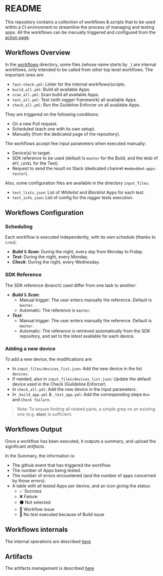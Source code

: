 # README

This repository contains a collection of workflows & scripts that to be used within a CI environment
to streamline the process of managing and testing apps.
All the workflows can be manually triggered and configured from the [action page](https://github.com/LedgerHQ/ledger-app-tester/actions).

## Workflows Overview

In the [workflows](.github/workflows) directory, some files (whose name starts by `_`)
are internal workflows, only intended to be called from other top level workflows.
The important ones are:

- `fast-check.yml`: Linter for the internal workflows/scripts.
- `build_all.yml`: Build all available Apps.
- `scan_all.yml`: Scan build all available Apps.
- `test_all.yml`: Test (with _ragger_ framework) all available Apps.
- `check_all.yml`: Run the Guideline Enforcer on all available Apps.

They are triggered on the following conditions:

- On a new Pull request.
- Scheduled (each one with its own setup).
- Manually (from the dedicated page of the repository).

The workflows accept few input parameters when executed manually:

- Device(s) to target.
- SDK reference to be used (default is `master` for the Build, and the `HEAD` of `API_LEVEL` for the Test).
- Request to send the result on Slack (dedicated channel `#embedded-apps-tester`).

Also, some configuration files are available in the directory `input_files`:

- `test_lists.json`: List of _Whitelist_ and _Blacklist_ Apps for each test.
- `test_info.json`: List of config for the _ragger_ tests execution.

## Workflows Configuration

### Scheduling

Each workflow is executed independently, with its own schedule (thanks to `cron`):

- ___Build___ & ___Scan___: During the night, every day from Monday to Friday.
- ___Test___: During the night, every Monday.
- ___Check___: During the night, every Wednesday.

### SDK Reference

The SDK reference (branch) used differ from one task to another:

- ___Build___ & ___Scan___:
  - Manual trigger: The user enters manually the reference. Default is `master`.
  - Automatic: The reference is `master`.
- ___Test___:
  - Manual trigger: The user enters manually the reference. Default is `master`.
  - Automatic: The reference is retrieved automatically from the SDK repository,
    and set to the _latest_ available for each device.

### Adding a new device

To add a new device, the modifications are:

- In `input_files/devices_list.json`: Add the new device in the list `devices`.
- If needed, also in `input_files/devices_list.json`: Update the default device used in the Check (Guildeline Enforcer)
- In `check_all.yml`: Add the new device in the input parameters.
- In `_build_app.yml` & `_test_app.yml`: Add the corresponding steps `Run` and `Check failure`.

> Note: To ensure finding all related parts, a simple grep on an existing one (e.g. __stax__) is sufficient.

## Workflows Output

Once a workflow has been executed, it outputs a _summary_, and upload the significant _artifacts_.

In the Summary, the information is:

- The github event that has triggered the workflow.
- The number of Apps being tested.
- The number of errors encountered (and the number of apps concerned by those errors).
- A table with all tested Apps per device, and an icon giving the status:
  - ✅ Success
  - ❌ Failure
  - ⚫ Not selected
  - 🚧 Workflow issue
  - 🚫 No test executed because of Build issue

## Workflows internals

The internal operations are described [here](doc/internals.md)

## Artifacts

The artifacts management is described [here](doc/artifacts.md)
